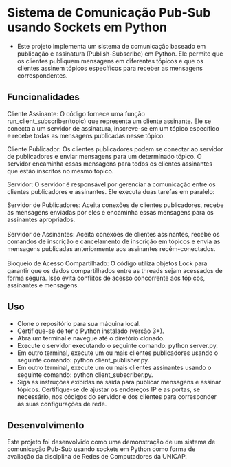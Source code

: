 # Sistema de Comunicação Pub-Sub usando Sockets em Python
- Este projeto implementa um sistema de comunicação baseado em publicação e assinatura (Publish-Subscribe) em Python. Ele permite que os clientes publiquem mensagens em diferentes tópicos e que os clientes assinem tópicos específicos para receber as mensagens correspondentes.

## Funcionalidades
Cliente Assinante: O código fornece uma função run_client_subscriber(topic) que representa um cliente assinante. Ele se conecta a um servidor de assinatura, inscreve-se em um tópico específico e recebe todas as mensagens publicadas nesse tópico.

Cliente Publicador: Os clientes publicadores podem se conectar ao servidor de publicadores e enviar mensagens para um determinado tópico. O servidor encaminha essas mensagens para todos os clientes assinantes que estão inscritos no mesmo tópico.

Servidor: O servidor é responsável por gerenciar a comunicação entre os clientes publicadores e assinantes. Ele executa duas tarefas em paralelo:

Servidor de Publicadores: Aceita conexões de clientes publicadores, recebe as mensagens enviadas por eles e encaminha essas mensagens para os assinantes apropriados. <br><br>
Servidor de Assinantes: Aceita conexões de clientes assinantes, recebe os comandos de inscrição e cancelamento de inscrição em tópicos e envia as mensagens publicadas anteriormente aos assinantes recém-conectados. <br><br>
Bloqueio de Acesso Compartilhado: O código utiliza objetos Lock para garantir que os dados compartilhados entre as threads sejam acessados de forma segura. Isso evita conflitos de acesso concorrente aos tópicos, assinantes e mensagens. <br>

## Uso
- Clone o repositório para sua máquina local.
- Certifique-se de ter o Python instalado (versão 3+).
- Abra um terminal e navegue até o diretório clonado.
- Execute o servidor executando o seguinte comando: python server.py.
- Em outro terminal, execute um ou mais clientes publicadores usando o seguinte comando: python client_publisher.py.
- Em outro terminal, execute um ou mais clientes assinantes usando o seguinte comando: python client_subscriber.py.
- Siga as instruções exibidas na saída para publicar mensagens e assinar tópicos.
Certifique-se de ajustar os endereços IP e as portas, se necessário, nos códigos do servidor e dos clientes para corresponder às suas configurações de rede.

## Desenvolvimento
Este projeto foi desenvolvido como uma demonstração de um sistema de comunicação Pub-Sub usando sockets em Python como forma de avaliação da disciplina de Redes de Computadores da UNICAP.
